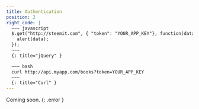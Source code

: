 ```yaml
---
title: Authentication
position: 2
right_code: |
  ~~~ javascript
  $.get("http://steemit.com", { "token": "YOUR_APP_KEY"}, function(data) {
    alert(data);
  });
  ~~~
  {: title="jQuery" }

  ~~~ bash
  curl http://api.myapp.com/books?token=YOUR_APP_KEY
  ~~~
  {: title="Curl" }
---
```


Coming soon.
{: .error }
